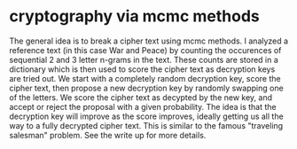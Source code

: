 # cryptography via mcmc methods

The general idea is to break a cipher text using mcmc methods. I analyzed a reference text (in this case War and Peace) by counting the occurences of sequential 2 and 3 letter n-grams in the text. These counts are stored in a dictionary which is then used to score the cipher text as decryption keys are tried out. We start with a completely random decryption key, score the cipher text, then propose a new decryption key by randomly swapping one of the letters. We score the cipher text as decypted by the new key, and accept or reject the proposal with a given probability. The idea is that the decryption key will improve as the score improves, ideally getting us all the way to a fully decrypted cipher text. This is similar to the famous "traveling salesman" problem. See the write up for more details.

